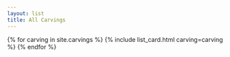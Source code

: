 ```yaml
---
layout: list
title: All Carvings
---
```


{% for carving in site.carvings %}
  {% include list_card.html carving=carving %}
{% endfor %}
